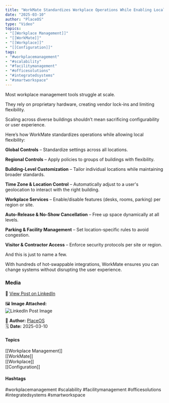 ```yaml
---
title: "WorkMate Standardizes Workplace Operations While Enabling Local Flexibility"  
date: "2025-03-10"  
author: "PlaceOS"  
type: "Video"  
topics:  
- "[[Workplace Management]]"  
- "[[WorkMate]]"  
- "[[Workplace]]"  
- "[[Configuration]]"  
tags:  
- "#workplacemanagement"  
- "#scalability"  
- "#facilitymanagement"  
- "#officesolutions"  
- "#integratedsystems"  
- "#smartworkspace"  
---
```



Most workplace management tools struggle at scale.

They rely on proprietary hardware, creating vendor lock-ins and limiting flexibility.

Scaling across diverse buildings shouldn’t mean sacrificing configurability or user experience.

Here’s how WorkMate standardizes operations while allowing local flexibility:

**Global Controls** – Standardize settings across all locations.

**Regional Controls** – Apply policies to groups of buildings with flexibility.

**Building-Level Customization** – Tailor individual locations while maintaining broader standards.

**Time Zone & Location Control** – Automatically adjust to a user's geolocation to interact with the right building.

**Workplace Services** – Enable/disable features (desks, rooms, parking) per region or site.

**Auto-Release & No-Show Cancellation** – Free up space dynamically at all levels.

**Parking & Facility Management** – Set location-specific rules to avoid congestion.

**Visitor & Contractor Access** – Enforce security protocols per site or region.

And this is just to name a few.

With hundreds of hot-swappable integrations, WorkMate ensures you can change systems without disrupting the user experience.

### Media

🔗 [View Post on LinkedIn](https://www.linkedin.com/feed/update/urn:li:activity:7304653368457580544)  
  
🖼 **Image Attached:**  
![LinkedIn Post Image](https://media.licdn.com/dms/image/v2/D5605AQFMjsNaI86SMw/videocover-low/B56ZVoXCFSGQCQ-/0/1741212720607?e=1742263200&v=beta&t=SRlnvawDzIdXGfrfiTF9pIrBQ2gz26ix_keQywAlDCc)  
  
👤 **Author:** [PlaceOS](https://www.linkedin.com/in/jonathanmcfarlane/)  
🗓️ **Date:** 2025-03-10

#### Topics

[[Workplace Management]]  
[[WorkMate]]  
[[Workplace]]  
[[Configuration]]  

#### Hashtags

#workplacemanagement #scalability #facilitymanagement #officesolutions #integratedsystems #smartworkspace